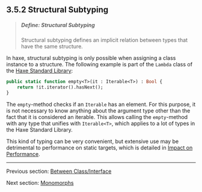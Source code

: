 ## 3.5.2 Structural Subtyping

> ##### Define: Structural Subtyping
>
> Structural subtyping defines an implicit relation between types that have the same structure.


In haxe, structural subtyping is only possible when assigning a class instance to a structure. The following example is part of the `Lambda` class of the [Haxe Standard Library](std.md):

```haxe
public static function empty<T>(it : Iterable<T>) : Bool {
	return !it.iterator().hasNext();
}
```
The `empty`-method checks if an `Iterable` has an element. For this purpose, it is not necessary to know anything about the argument type other than the fact that it is considered an iterable. This allows calling the `empty`-method with any type that unifies with `Iterable<T>`, which applies to a lot of types in the Haxe Standard Library.

This kind of typing can be very convenient, but extensive use may be detrimental to performance on static targets, which is detailed in [Impact on Performance](types-structure-performance.md).

---

Previous section: [Between Class/Interface](type-system-unification-between-classes-and-interfaces.md)

Next section: [Monomorphs](type-system-monomorphs.md)